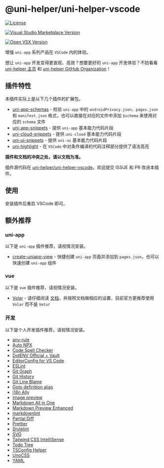 # @uni-helper/uni-helper-vscode

[![License](https://img.shields.io/github/license/uni-helper/uni-helper-vscode?label=License&color=brightgreen)](https://github.com/uni-helper/uni-helper-vscode/blob/main/LICENSE)

[![Visual Studio Marketplace Version](https://img.shields.io/visual-studio-marketplace/v/uni-helper.uni-helper-vscode?label=VS%20Marketplace&color=brightgreen)](https://marketplace.visualstudio.com/items?itemName=uni-helper.uni-helper-vscode)

[![Open VSX Version](https://img.shields.io/open-vsx/v/uni-helper/uni-helper-vscode?label=Open%20VSX&color=brightgreen)](https://open-vsx.org/extension/uni-helper/uni-helper-vscode)

增强 `uni-app` 系列产品在 `VSCode` 内的体验。

想让 `uni-app` 开发变得更直观、高效？想要更好的 `uni-app` 开发体验？不妨看看 [uni-helper 主页](https://uni-helper.js.org) 和 [uni-helper GitHub Organization](https://github.com/uni-helper)！

## 插件特性

本插件实际上是以下几个插件的扩展包。

- [uni-app-schemas](https://marketplace.visualstudio.com/items?itemName=uni-helper.uni-app-schemas-vscode) - 校验 `uni-app` 中的 `androidPrivacy.json`、`pages.json` 和 `manifest.json` 格式，也可以直接在对应的文件中添加 `$schema` 来使用对应的 `schema` 文件
- [uni-app-snippets](https://marketplace.visualstudio.com/items?itemName=uni-helper.uni-app-snippets-vscode) - 提供 `uni-app` 基本能力代码片段
- [uni-cloud-snippets](https://marketplace.visualstudio.com/items?itemName=uni-helper.uni-cloud-snippets-vscode) - 提供 `uni-cloud` 基本能力代码片段
- [uni-ui-snippets](https://marketplace.visualstudio.com/items?itemName=uni-helper.uni-ui-snippets-vscode) - 提供 `uni-ui` 基本能力代码片段
- [uni-highlight](https://marketplace.visualstudio.com/items?itemName=uni-helper.uni-highlight-vscode) - 在 `VSCode` 中对条件编译的代码注释部分提供了语法高亮

**插件和文档的冲突之处，请以文档为准。**

插件源代码在 [uni-helper/uni-helper-vscode](https://github.com/uni-helper/uni-helper-vscode)。欢迎提交 ISSUE 和 PR 改进本插件。

## 使用

安装插件后重启 VSCode 即可。

## 额外推荐

### uni-app

以下是 `uni-app` 插件推荐，请视情况安装。

- [create-uniapp-view](https://marketplace.visualstudio.com/items?itemName=mrmaoddxxaa.create-uniapp-view) - 快捷创建 `uni-app` 页面并添加到 `pages.json`，也可以快速创建 `uni-app` 组件

### vue

以下是 `vue` 插件推荐，请视情况安装。

- [Volar](https://marketplace.visualstudio.com/items?itemName=vue.volar) - 请仔细阅读 [文档](https://cn.vuejs.org/guide/typescript/overview.html)，并按照文档做相应的设置，目前官方更推荐使用 `Volar` 而不是 `Vetur`

### 开发

以下是个人开发插件推荐，请视情况安装。

- [any-rule](https://marketplace.visualstudio.com/items?itemName=russell.any-rule)
- [Auto NPX](https://marketplace.visualstudio.com/items?itemName=antfu.auto-npx)
- [Code Spell Checker](https://marketplace.visualstudio.com/items?itemName=streetsidesoftware.code-spell-checker)
- [DotENV Official + Vault](https://marketplace.visualstudio.com/items?itemName=dotenv.dotenv-vscode)
- [EditorConfig for VS Code](https://marketplace.visualstudio.com/items?itemName=EditorConfig.EditorConfig)
- [ESLint](https://marketplace.visualstudio.com/items?itemName=dbaeumer.vscode-eslint)
- [Git Graph](https://marketplace.visualstudio.com/items?itemName=mhutchie.git-graph)
- [Git History](https://marketplace.visualstudio.com/items?itemName=donjayamanne.githistory)
- [Git Line Blame](https://marketplace.visualstudio.com/items?itemName=carlthome.git-line-blame)
- [Goto definition alias](https://marketplace.visualstudio.com/items?itemName=antfu.goto-alias)
- [i18n Ally](https://marketplace.visualstudio.com/items?itemName=Lokalise.i18n-ally)
- [Image preview](https://marketplace.visualstudio.com/items?itemName=kisstkondoros.vscode-gutter-preview)
- [Markdown All in One](https://marketplace.visualstudio.com/items?itemName=yzhang.markdown-all-in-one)
- [Markdown Preview Enhanced](https://marketplace.visualstudio.com/items?itemName=shd101wyy.markdown-preview-enhanced)
- [markdownlint](https://marketplace.visualstudio.com/items?itemName=DavidAnson.vscode-markdownlint)
- [Partial Diff](https://marketplace.visualstudio.com/items?itemName=ryu1kn.partial-diff)
- [Prettier](https://marketplace.visualstudio.com/items?itemName=esbenp.prettier-vscode)
- [Stylelint](https://marketplace.visualstudio.com/items?itemName=stylelint.vscode-stylelint)
- [SVG](https://marketplace.visualstudio.com/items?itemName=jock.svg)
- [Tailwind CSS IntelliSense](https://marketplace.visualstudio.com/items?itemName=bradlc.vscode-tailwindcss)
- [Todo Tree](https://marketplace.visualstudio.com/items?itemName=Gruntfuggly.todo-tree)
- [TSConfig Helper](https://marketplace.visualstudio.com/items?itemName=johnsoncodehk.vscode-tsconfig-helper)
- [UnoCSS](https://marketplace.visualstudio.com/items?itemName=antfu.unocss)
- [YAML](https://marketplace.visualstudio.com/items?itemName=redhat.vscode-yaml)

